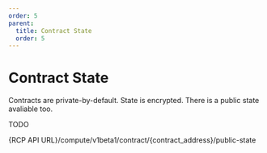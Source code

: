 ```yaml
---
order: 5
parent:
  title: Contract State
  order: 5
---
```


# Contract State

Contracts are private-by-default. State is encrypted. There is a public state avaliable too. 

TODO 

 {RCP API URL}/compute/v1beta1/contract/{contract_address}/public-state